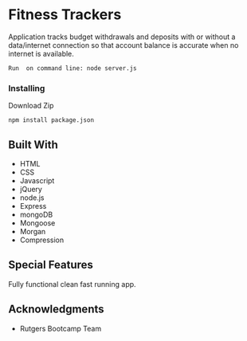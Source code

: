 # Fitness Trackers

Application tracks budget withdrawals and deposits with or without a data/internet connection so that account balance is accurate when no internet is available.

```
Run  on command line: node server.js

```

### Installing
Download Zip  
 
```
npm install package.json

```

## Built With
* HTML
* CSS
* Javascript
* jQuery
* node.js
* Express
* mongoDB
* Mongoose
* Morgan
* Compression



 
## Special Features
Fully functional clean fast running app.

 
## Acknowledgments

* Rutgers Bootcamp Team



